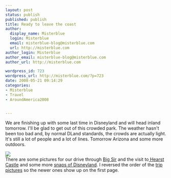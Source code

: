 ```yaml
---
layout: post
status: publish
published: publish
title: Ready to leave the coast
author:
  display_name: Misterblue
  login: Misterblue
  email: misterblue-blog@misterblue.com
  url: http://misterblue.com
author_login: Misterblue
author_email: misterblue-blog@misterblue.com
author_url: http://misterblue.com

wordpress_id: 723
wordpress_url: http://misterblue.com/?p=723
date: 2008-05-21 09:14:29
categories:
- Misterblue
- Travel
- AroundAmerica2008


---
```

We are finishing up with some last time in Disneyland and will head inland tomorrow. I'll be glad to get out of this crowded park. The weather hasn't been too bad and, by normal DLand standards, the crowds are actually light. It's still a lot of people and a lot of lines. Tomorrow Arizona and some more outdoors.
<p>
<div class="g2image_float_left"><a href="/images/oldimages/2869.jpg"><img src="/images/oldimages/thumb/2869.jpg" class="oldImageThumb"/></a></div>There are some pictures for our drive through <a href="http://pics.misterblue.com/v/20080500-Trip/20080517-BigSir/">Big Sir</a> and the visit to<a href="http://pics.misterblue.com/v/20080500-Trip/20080518-HearstCastle/"> Hearst Castle</a> and some more <a href="http://pics.misterblue.com/v/20080500-Trip/20080520-Disneyland/">snaps of Disneyland</a>.
I reversed the order of the <a href="http://pics.misterblue.com/v/20080500-Trip/">trip pictures</a> so the newer ones show up on the first page.
</p>
